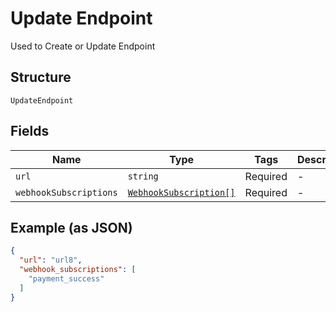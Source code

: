 
# Update Endpoint

Used to Create or Update Endpoint

## Structure

`UpdateEndpoint`

## Fields

| Name | Type | Tags | Description |
|  --- | --- | --- | --- |
| `url` | `string` | Required | - |
| `webhookSubscriptions` | [`WebhookSubscription[]`](../../doc/models/webhook-subscription.md) | Required | - |

## Example (as JSON)

```json
{
  "url": "url8",
  "webhook_subscriptions": [
    "payment_success"
  ]
}
```

